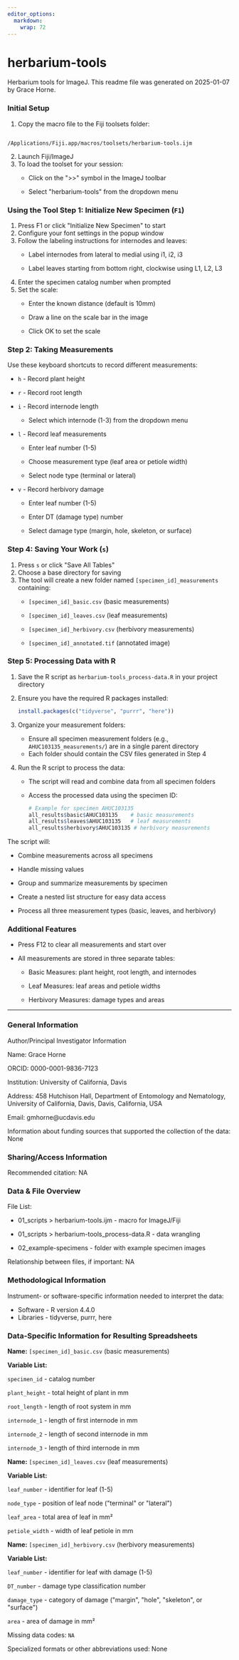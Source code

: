 ```yaml
---
editor_options: 
  markdown: 
    wrap: 72
---
```


# herbarium-tools

Herbarium tools for ImageJ. This readme file was generated on 2025-01-07
by Grace Horne.

### Initial Setup

1.  Copy the macro file to the Fiji toolsets folder:

```{bash}

/Applications/Fiji.app/macros/toolsets/herbarium-tools.ijm
```

2.  Launch Fiji/ImageJ
3.  To load the toolset for your session:
    -   Click on the "\>\>" symbol in the ImageJ toolbar

    -   Select "herbarium-tools" from the dropdown menu

### Using the Tool Step 1: Initialize New Specimen (`F1`)

1.  Press F1 or click "Initialize New Specimen" to start
2.  Configure your font settings in the popup window
3.  Follow the labeling instructions for internodes and leaves:
    -   Label internodes from lateral to medial using i1, i2, i3

    -   Label leaves starting from bottom right, clockwise using L1, L2,
        L3
4.  Enter the specimen catalog number when prompted
5.  Set the scale:
    -   Enter the known distance (default is 10mm)

    -   Draw a line on the scale bar in the image

    -   Click OK to set the scale

### Step 2: Taking Measurements

Use these keyboard shortcuts to record different measurements:

-   `h` - Record plant height

-   `r` - Record root length

-   `i` - Record internode length

    -   Select which internode (1-3) from the dropdown menu

-   `l` - Record leaf measurements

    -   Enter leaf number (1-5)

    -   Choose measurement type (leaf area or petiole width)

    -   Select node type (terminal or lateral)

-   `v` - Record herbivory damage

    -   Enter leaf number (1-5)

    -   Enter DT (damage type) number

    -   Select damage type (margin, hole, skeleton, or surface)

### Step 4: Saving Your Work (`s`)

1.  Press `s` or click "Save All Tables"
2.  Choose a base directory for saving
3.  The tool will create a new folder named `[specimen_id]_measurements`
    containing:
    -   `[specimen_id]_basic.csv` (basic measurements)

    -   `[specimen_id]_leaves.csv` (leaf measurements)

    -   `[specimen_id]_herbivory.csv` (herbivory measurements)

    -   `[specimen_id]_annotated.tif` (annotated image)

### Step 5: Processing Data with R

1.  Save the R script as `herbarium-tools_process-data.R` in your
    project directory

2.  Ensure you have the required R packages installed:

    ``` r
    install.packages(c("tidyverse", "purrr", "here"))
    ```

3.  Organize your measurement folders:

    -   Ensure all specimen measurement folders (e.g.,
        `AHUC103135_measurements/`) are in a single parent directory
    -   Each folder should contain the CSV files generated in Step 4

4.  Run the R script to process the data:

    -   The script will read and combine data from all specimen folders

    -   Access the processed data using the specimen ID:

        ``` r
        # Example for specimen AHUC103135
        all_results$basic$AHUC103135    # basic measurements
        all_results$leaves$AHUC103135   # leaf measurements
        all_results$herbivory$AHUC103135 # herbivory measurements
        ```

The script will:

-   Combine measurements across all specimens

-   Handle missing values

-   Group and summarize measurements by specimen

-   Create a nested list structure for easy data access

-   Process all three measurement types (basic, leaves, and herbivory)

### Additional Features

-   Press F12 to clear all measurements and start over

-   All measurements are stored in three separate tables:

    -   Basic Measures: plant height, root length, and internodes

    -   Leaf Measures: leaf areas and petiole widths

    -   Herbivory Measures: damage types and areas

---

### General Information

Author/Principal Investigator Information

Name: Grace Horne

ORCID: 0000-0001-9836-7123

Institution: University of California, Davis

Address: 458 Hutchison Hall, Department of Entomology and Nematology,
University of California, Davis, Davis, California, USA

Email: gmhorne\@ucdavis.edu

Information about funding sources that supported the collection of the
data: None

### Sharing/Access Information

Recommended citation: NA

### Data & File Overview

File List:

-   01_scripts \> herbarium-tools.ijm - macro for ImageJ/Fiji

-   01_scripts \> herbarium-tools_process-data.R - data wrangling

-   02_example-specimens - folder with example specimen images

Relationship between files, if important: NA

### Methodological Information

Instrument- or software-specific information needed to interpret the
data:

-   Software - R version 4.4.0
-   Libraries - tidyverse, purrr, here

### Data-Specific Information for Resulting Spreadsheets

**Name:** `[specimen_id]_basic.csv` (basic measurements)

**Variable List:**

`specimen_id` - catalog number

`plant_height` - total height of plant in mm

`root_length` - length of root system in mm

`internode_1` - length of first internode in mm

`internode_2` - length of second internode in mm

`internode_3` - length of third internode in mm

**Name:** `[specimen_id]_leaves.csv` (leaf measurements)

**Variable List:**

`leaf_number` - identifier for leaf (1-5)

`node_type` - position of leaf node ("terminal" or "lateral")

`leaf_area` - total area of leaf in mm²

`petiole_width` - width of leaf petiole in mm

**Name:** `[specimen_id]_herbivory.csv` (herbivory measurements)

**Variable List:**

`leaf_number` - identifier for leaf with damage (1-5)

`DT_number` - damage type classification number

`damage_type` - category of damage ("margin", "hole", "skeleton", or
"surface")

`area` - area of damage in mm²

Missing data codes: `NA`

Specialized formats or other abbreviations used: None
